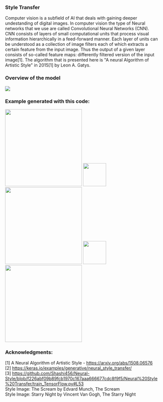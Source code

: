 ### Style Transfer

Computer vision is a subfield of AI that deals with gaining deeper undestanding of digital images. In computer vision the type of Neural networks that we use are called Convolutional Neural Networks (CNN). CNN consists of layers of small computational units that process visual information hierarchically in a feed-forward manner. Each layer of units can be understood as a collection of image filters each of which extracts a certain feature from the input image. Thus the output of a given layer consists of so-called feature maps: differently filtered version of the input image[1]. The algorithm that is presented here is "A neural Algorithm of Artistic Style" in 2015[1] by Leon A. Gatys.

### Overview of the model

<img src = "https://miro.medium.com/max/1430/1*JAMQmAJ-oPH35D5K4tJvJQ.png">

### Example generated with this code:

<img src = "https://sites.google.com/site/lilyarteia123/data-charts/vincent-van-gogh/image.jpg?attredirects=0" width = 250> <img src = "https://upload.wikimedia.org/wikipedia/commons/thumb/9/9e/Plus_symbol.svg/853px-Plus_symbol.svg.png" width = 75> <img src = "https://media.overstockart.com/optimized/cache/data/product_images/VG485-1000x1000.jpg" width = 250> <img src = "https://upload.wikimedia.org/wikipedia/commons/thumb/4/4d/Equal_symbol.svg/500px-Equal_symbol.svg.png" width = 75> <img src = "https://github.com/ZhivkoB3/Trapped-in-art/blob/main/StyleTransfered.png" width = 250>


### Acknowledgments: 

[1] A Neural Algorithm of Artistic Style - https://arxiv.org/abs/1508.06576 <br>
[2] https://keras.io/examples/generative/neural_style_transfer/ <br>
[3] https://github.com/Shashi456/Neural-Style/blob/f226abf09b89fcb1970c167aaa666677cdc8f9f5/Neural%20Style%20Transfer/train_TensorFlow.py#L53 <br>
Style Image: The Scream by Edvard Munch, The Scream <br>
Style Image: Starry Night by Vincent Van Gogh, The Starry Night
